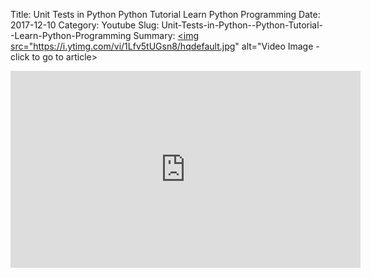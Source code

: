 Title: Unit Tests in Python  Python Tutorial  Learn Python Programming
Date: 2017-12-10
Category: Youtube
Slug: Unit-Tests-in-Python--Python-Tutorial--Learn-Python-Programming
Summary: <a href="/Unit-Tests-in-Python--Python-Tutorial--Learn-Python-Programming.html"><img src="https://i.ytimg.com/vi/1Lfv5tUGsn8/hqdefault.jpg" alt="Video Image - click to go to article></a>

<iframe width="560" height="315" src="https://www.youtube.com/embed/1Lfv5tUGsn8" title="YouTube video player" frameborder="0" allow="accelerometer; autoplay; clipboard-write; encrypted-media; gyroscope; picture-in-picture" allowfullscreen></iframe>


